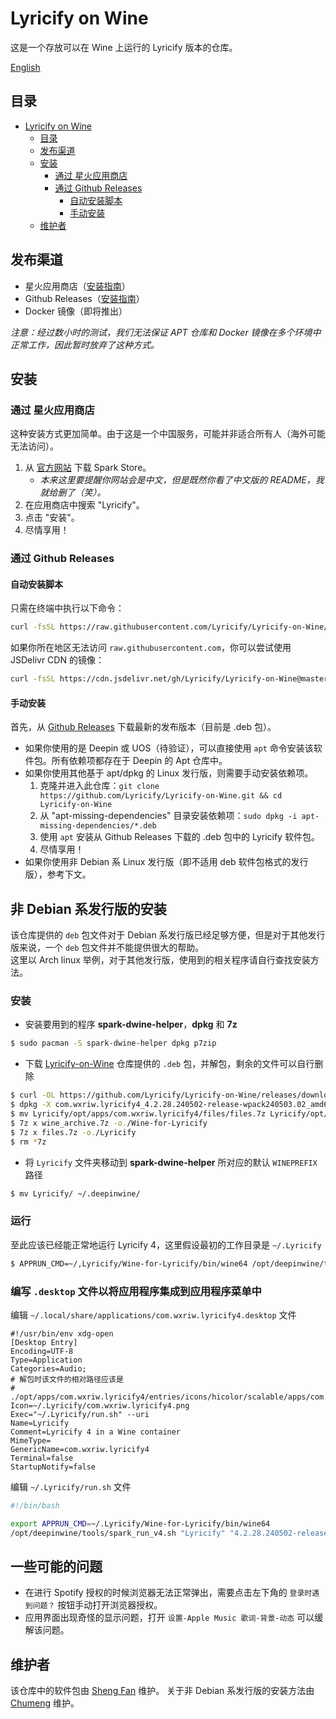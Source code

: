 # Lyricify on Wine
这是一个存放可以在 Wine 上运行的 Lyricify 版本的仓库。

[English](README.md)

## 目录
- [Lyricify on Wine](#lyricify-on-wine)
  - [目录](#目录)
  - [发布渠道](#发布渠道)
  - [安装](#安装)
    - [通过 星火应用商店](#通过-星火应用商店)
    - [通过 Github Releases](#通过-github-releases)
      - [自动安装脚本](#自动安装脚本)
      - [手动安装](#手动安装)
  - [维护者](#维护者)

## 发布渠道
- 星火应用商店（[安装指南](#通过-星火应用商店)）
- Github Releases（[安装指南](#通过-github-releases)）
- Docker 镜像（即将推出）

*注意：经过数小时的测试，我们无法保证 APT 仓库和 Docker 镜像在多个环境中正常工作，因此暂时放弃了这种方式。*

## 安装

### 通过 星火应用商店
这种安装方式更加简单。由于这是一个中国服务，可能并非适合所有人（海外可能无法访问）。
1. 从 [官方网站](https://spark-app.store/download) 下载 Spark Store。
    - *本来这里要提醒你网站会是中文，但是既然你看了中文版的 README，我就给删了（笑）。*
2. 在应用商店中搜索 "Lyricify"。
3. 点击 "安装"。
4. 尽情享用！

### 通过 Github Releases
#### 自动安装脚本
只需在终端中执行以下命令：
```bash
curl -fsSL https://raw.githubusercontent.com/Lyricify/Lyricify-on-Wine/master/install-deb.sh > install-deb.sh && sudo bash install-deb.sh
```

如果你所在地区无法访问 `raw.githubusercontent.com`，你可以尝试使用 JSDelivr CDN 的镜像：
```bash
curl -fsSL https://cdn.jsdelivr.net/gh/Lyricify/Lyricify-on-Wine@master/install-deb.sh > install-deb.sh && sudo bash install-deb.sh
```

#### 手动安装
首先，从 [Github Releases](https://github.com/Lyricify/Lyricify-on-Wine/releases) 下载最新的发布版本（目前是 .deb 包）。
- 如果你使用的是 Deepin 或 UOS（待验证），可以直接使用 `apt` 命令安装该软件包。所有依赖项都存在于 Deepin 的 Apt 仓库中。
- 如果你使用其他基于 apt/dpkg 的 Linux 发行版，则需要手动安装依赖项。
    1. 克隆并进入此仓库：`git clone https://github.com/Lyricify/Lyricify-on-Wine.git && cd Lyricify-on-Wine`
    2. 从 "apt-missing-dependencies" 目录安装依赖项：`sudo dpkg -i apt-missing-dependencies/*.deb`
    3. 使用 `apt` 安装从 Github Releases 下载的 .deb 包中的 Lyricify 软件包。
    4. 尽情享用！
- 如果你使用非 Debian 系 Linux 发行版（即不适用 deb 软件包格式的发行版），参考下文。

## 非 Debian 系发行版的安装

该仓库提供的 `deb` 包文件对于 Debian 系发行版已经足够方便，但是对于其他发行版来说，一个 `deb` 包文件并不能提供很大的帮助。  
这里以 Arch linux 举例，对于其他发行版，使用到的相关程序请自行查找安装方法。

### 安装
- 安装要用到的程序 **spark-dwine-helper**，**dpkg** 和 **7z**
```bash
$ sudo pacman -S spark-dwine-helper dpkg p7zip
```

- 下载 [Lyricify-on-Wine](https://github.com/Lyricify/Lyricify-on-Wine) 仓库提供的 `.deb` 包，并解包，剩余的文件可以自行删除
```bash
$ curl -OL https://github.com/Lyricify/Lyricify-on-Wine/releases/download/Lyricify4/com.wxriw.lyricify4_4.2.28.240502-release-wpack240503.02_amd64.deb
$ dpkg -X com.wxriw.lyricify4_4.2.28.240502-release-wpack240503.02_amd64.deb Lyricify
$ mv Lyricify/opt/apps/com.wxriw.lyricify4/files/files.7z Lyricify/opt/apps/com.wxriw.lyricify4/files/wine_archive.7z .
$ 7z x wine_archive.7z -o./Wine-for-Lyricify
$ 7z x files.7z -o./Lyricify
$ rm *7z
```

- 将 `Lyricify` 文件夹移动到 **spark-dwine-helper** 所对应的默认 `WINEPREFIX` 路径
```bash
$ mv Lyricify/ ~/.deepinwine/
```


### 运行
至此应该已经能正常地运行 Lyricify 4，这里假设最初的工作目录是 `~/.Lyricify`
```bash
$ APPRUN_CMD=~/,Lyricify/Wine-for-Lyricify/bin/wine64 /opt/deepinwine/tools/spark_run_v4.sh "Lyricify" "4.2.28.240502-release-wpack240503.02" "C:/Program Files/Lyricify 4/Lyricify for Spotify.exe"
```


### 编写 `.desktop` 文件以将应用程序集成到应用程序菜单中
编辑 `~/.local/share/applications/com.wxriw.lyricify4.desktop` 文件
```
#!/usr/bin/env xdg-open
[Desktop Entry]
Encoding=UTF-8
Type=Application
Categories=Audio;
# 解包时该文件的相对路径应该是
# ./opt/apps/com.wxriw.lyricify4/entries/icons/hicolor/scalable/apps/com.wxriw.lyricify4.png
Icon=~/.Lyricify/com.wxriw.lyricify4.png
Exec="~/.Lyricify/run.sh" --uri 
Name=Lyricify
Comment=Lyricify 4 in a Wine container
MimeType=
GenericName=com.wxriw.lyricify4
Terminal=false
StartupNotify=false
```

编辑 `~/.Lyricify/run.sh` 文件
```bash
#!/bin/bash

export APPRUN_CMD=~/.Lyricify/Wine-for-Lyricify/bin/wine64 
/opt/deepinwine/tools/spark_run_v4.sh "Lyricify" "4.2.28.240502-release-wpack240503.02" "C:/Program Files/Lyricify 4/Lyricify for Spotify.exe"
```

## 一些可能的问题
- 在进行 Spotify 授权的时候浏览器无法正常弹出，需要点击左下角的 `登录时遇到问题？` 按钮手动打开浏览器授权。
- 应用界面出现奇怪的显示问题，打开 `设置-Apple Music 歌词-背景-动态` 可以缓解该问题。

## 维护者
该仓库中的软件包由 [Sheng Fan](https://github.com/fred913) 维护。
关于非 Debian 系发行版的安装方法由 [Chumeng](https://github.com/lihaoze123) 维护。
